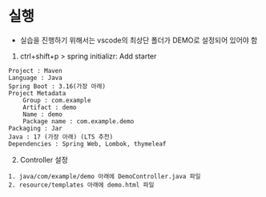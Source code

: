 # 실행

- 실습을 진행하기 위해서는 vscode의 최상단 폴더가 DEMO로 설정되어 있어야 함


1. ctrl+shift+p > spring initializr: Add starter
```
Project : Maven
Language : Java
Spring Boot : 3.16(가장 아래)
Project Metadata
    Group : com.example
    Artifact : demo
    Name : demo
    Package name : com.example.demo
Packaging : Jar
Java : 17 (가장 아래) (LTS 추천)
Dependencies : Spring Web, Lombok, thymeleaf
```

2. Controller 설정
```
1. java/com/example/demo 아래에 DemoController.java 파일
2. resource/templates 아래에 demo.html 파일
```
